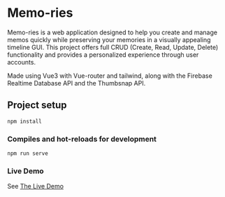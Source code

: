 # Memo-ries

Memo-ries is a web application designed to help you create and manage memos quickly while preserving your memories in a visually appealing timeline GUI. This project offers full CRUD (Create, Read, Update, Delete) functionality and provides a personalized experience through user accounts.

Made using Vue3 with Vue-router and tailwind, along with the Firebase Realtime Database API and the Thumbsnap API.

## Project setup
```
npm install
```

### Compiles and hot-reloads for development
```
npm run serve
```

### Live Demo
See [The Live Demo](https://memo-ries-cc96c.web.app/#/)
